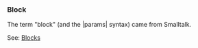 ### Block

The term "block" (and the |params| syntax) came from Smalltalk.

See: [Blocks](<../../Language/Blocks.md>)
